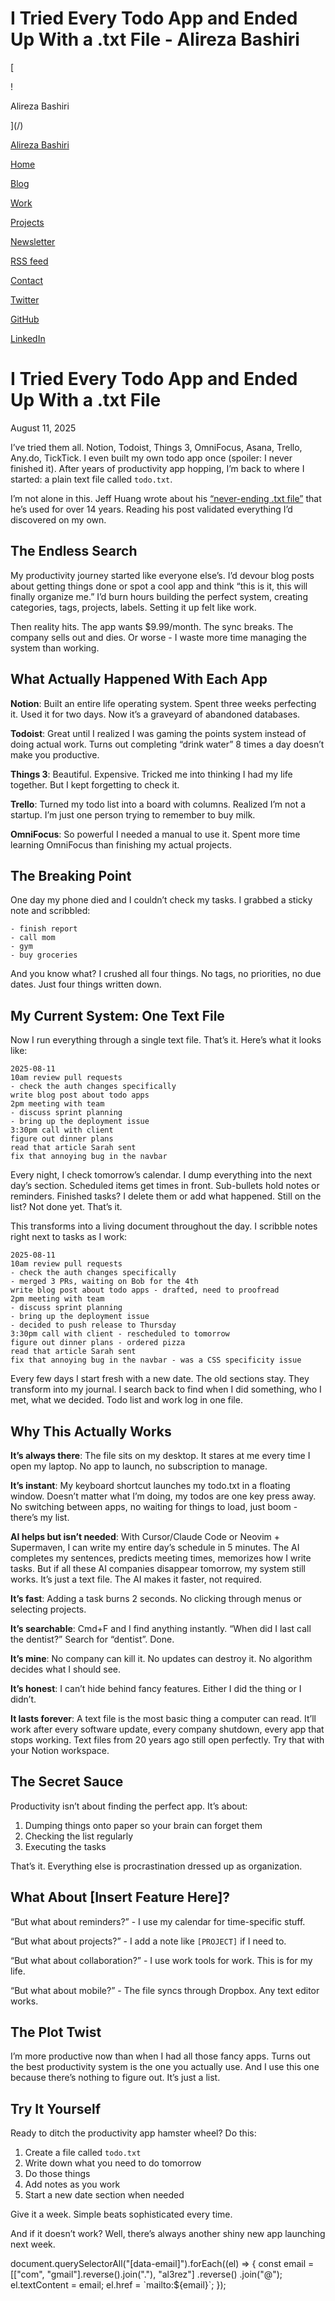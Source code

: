 # I Tried Every Todo App and Ended Up With a .txt File - Alireza Bashiri

[

!

Alireza Bashiri

](/)

[Alireza Bashiri](/)

[Home](/)

[Blog](/blog)

[Work](/work)

[Projects](/projects)

[Newsletter](https://al3rez.substack.com)

[RSS feed](/rss)

[Contact](/contact)

[Twitter](https://twitter.com/al3rez)

[GitHub](https://github.com/al3rez)

[LinkedIn](https://linkedin.com/in/al3rez)

# I Tried Every Todo App and Ended Up With a .txt File

August 11, 2025

I’ve tried them all. Notion, Todoist, Things 3, OmniFocus, Asana, Trello, Any.do, TickTick. I even built my own todo app once (spoiler: I never finished it). After years of productivity app hopping, I’m back to where I started: a plain text file called `todo.txt`.

I’m not alone in this. Jeff Huang wrote about his [“never-ending .txt file”](https://jeffhuang.com/productivity_text_file/) that he’s used for over 14 years. Reading his post validated everything I’d discovered on my own.

## The Endless Search

My productivity journey started like everyone else’s. I’d devour blog posts about getting things done or spot a cool app and think “this is it, this will finally organize me.” I’d burn hours building the perfect system, creating categories, tags, projects, labels. Setting it up felt like work.

Then reality hits. The app wants $9.99/month. The sync breaks. The company sells out and dies. Or worse - I waste more time managing the system than working.

## What Actually Happened With Each App

**Notion**: Built an entire life operating system. Spent three weeks perfecting it. Used it for two days. Now it’s a graveyard of abandoned databases.

**Todoist**: Great until I realized I was gaming the points system instead of doing actual work. Turns out completing “drink water” 8 times a day doesn’t make you productive.

**Things 3**: Beautiful. Expensive. Tricked me into thinking I had my life together. But I kept forgetting to check it.

**Trello**: Turned my todo list into a board with columns. Realized I’m not a startup. I’m just one person trying to remember to buy milk.

**OmniFocus**: So powerful I needed a manual to use it. Spent more time learning OmniFocus than finishing my actual projects.

## The Breaking Point

One day my phone died and I couldn’t check my tasks. I grabbed a sticky note and scribbled:

```
- finish report
- call mom
- gym
- buy groceries
```

And you know what? I crushed all four things. No tags, no priorities, no due dates. Just four things written down.

## My Current System: One Text File

Now I run everything through a single text file. That’s it. Here’s what it looks like:

```
2025-08-11
10am review pull requests
- check the auth changes specifically
write blog post about todo apps
2pm meeting with team
- discuss sprint planning
- bring up the deployment issue
3:30pm call with client
figure out dinner plans
read that article Sarah sent
fix that annoying bug in the navbar
```

Every night, I check tomorrow’s calendar. I dump everything into the next day’s section. Scheduled items get times in front. Sub-bullets hold notes or reminders. Finished tasks? I delete them or add what happened. Still on the list? Not done yet. That’s it.

This transforms into a living document throughout the day. I scribble notes right next to tasks as I work:

```
2025-08-11
10am review pull requests
- check the auth changes specifically
- merged 3 PRs, waiting on Bob for the 4th
write blog post about todo apps - drafted, need to proofread
2pm meeting with team
- discuss sprint planning
- bring up the deployment issue
- decided to push release to Thursday
3:30pm call with client - rescheduled to tomorrow
figure out dinner plans - ordered pizza
read that article Sarah sent
fix that annoying bug in the navbar - was a CSS specificity issue
```

Every few days I start fresh with a new date. The old sections stay. They transform into my journal. I search back to find when I did something, who I met, what we decided. Todo list and work log in one file.

## Why This Actually Works

**It’s always there**: The file sits on my desktop. It stares at me every time I open my laptop. No app to launch, no subscription to manage.

**It’s instant**: My keyboard shortcut launches my todo.txt in a floating window. Doesn’t matter what I’m doing, my todos are one key press away. No switching between apps, no waiting for things to load, just boom - there’s my list.

**AI helps but isn’t needed**: With Cursor/Claude Code or Neovim + Supermaven, I can write my entire day’s schedule in 5 minutes. The AI completes my sentences, predicts meeting times, memorizes how I write tasks. But if all these AI companies disappear tomorrow, my system still works. It’s just a text file. The AI makes it faster, not required.

**It’s fast**: Adding a task burns 2 seconds. No clicking through menus or selecting projects.

**It’s searchable**: Cmd+F and I find anything instantly. “When did I last call the dentist?” Search for “dentist”. Done.

**It’s mine**: No company can kill it. No updates can destroy it. No algorithm decides what I should see.

**It’s honest**: I can’t hide behind fancy features. Either I did the thing or I didn’t.

**It lasts forever**: A text file is the most basic thing a computer can read. It’ll work after every software update, every company shutdown, every app that stops working. Text files from 20 years ago still open perfectly. Try that with your Notion workspace.

## The Secret Sauce

Productivity isn’t about finding the perfect app. It’s about:

1.  Dumping things onto paper so your brain can forget them
2.  Checking the list regularly
3.  Executing the tasks

That’s it. Everything else is procrastination dressed up as organization.

## What About \[Insert Feature Here\]?

“But what about reminders?” - I use my calendar for time-specific stuff.

“But what about projects?” - I add a note like `[PROJECT]` if I need to.

“But what about collaboration?” - I use work tools for work. This is for my life.

“But what about mobile?” - The file syncs through Dropbox. Any text editor works.

## The Plot Twist

I’m more productive now than when I had all those fancy apps. Turns out the best productivity system is the one you actually use. And I use this one because there’s nothing to figure out. It’s just a list.

## Try It Yourself

Ready to ditch the productivity app hamster wheel? Do this:

1.  Create a file called `todo.txt`
2.  Write down what you need to do tomorrow
3.  Do those things
4.  Add notes as you work
5.  Start a new date section when needed

Give it a week. Simple beats sophisticated every time.

And if it doesn’t work? Well, there’s always another shiny new app launching next week.

document.querySelectorAll("\[data-email\]").forEach((el) => { const email = \[\["com", "gmail"\].reverse().join("."), "al3rez"\] .reverse() .join("@"); el.textContent = email; el.href = \`mailto:${email}\`; });